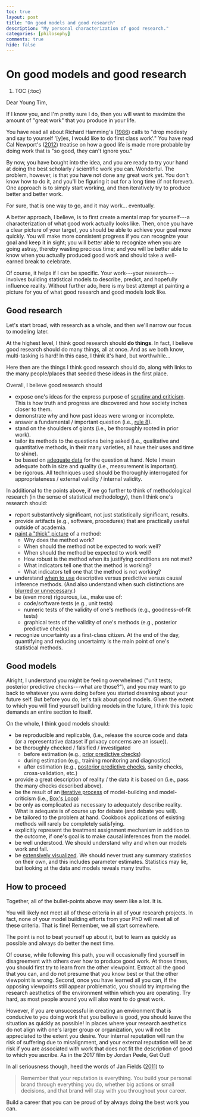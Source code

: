 ```yaml
---
toc: true
layout: post
title: "On good models and good research"
description: "My personal characterization of good research."
categories: [philosophy]
comments: true
hide: false
---
```

# On good models and good research
1. TOC
{:toc}

Dear Young Tim,

If I know you, and I'm pretty sure I do, then you will want to maximize the amount of "great work" that you produce in your life.

You have read all about Richard Hamming's ([1986]((https://www.cs.virginia.edu/~robins/YouAndYourResearch.html))) calls to "drop modesty and say to yourself '[y]es, I would like to do first class work'."
You have read Cal Newport's ([2012](https://www.calnewport.com/books/so-good/)) treatise on how a good life is made more probable by doing work that is "so good, they can't ignore you."

By now, you have bought into the idea, and you are ready to try your hand at doing the best scholarly / scientific work you can.
Wonderful.
The problem, however, is that you have not done any great work yet.
You don't know how to do it, and you'll be figuring it out for a long time (if not forever).
One approach is to simply start working, and then iteratively try to produce better and better work.

For sure, that is one way to go, and it may work... eventually.

A better approach, I believe, is to first create a mental map for yourself---a characterization of what good work actually looks like.
Then, once you have a clear picture of your target, you should be able to achieve your goal more quickly.
You will make more consistent progress if you can recognize your goal and keep it in sight; you will better able to recognize when you are going astray, thereby wasting precious time; and you will be better able to know when you actually produced good work and should take a well-earned break to celebrate.

Of course, it helps if I can be specific.
Your work---your research---involves building statistical models to describe, predict, and hopefully influence reality.
Without further ado, here is my best attempt at painting a picture for you of what good research and good models look like.

## Good research
Let's start broad, with research as a whole, and then we'll narrow our focus to modeling later.

At the highest level, I think good research should **do things**.
In fact, I believe good research should do many things, all at once.
And as we both know, multi-tasking is hard!
In this case, I think it's hard, but worthwhile...

Here then are the things I think good research should do, along with links to the many people/places that seeded these ideas in the first place.

Overall, I believe good research should
- expose one's ideas for the express purpose of [scrutiny and criticism](https://blog.cbs.dk/inframethodology/?p=2315).
This is how truth and progress are discovered and how society inches closer to them.
- demonstrate why and how past ideas were wrong or incomplete.
- answer a fundamental / important question (i.e., [rule 8](https://doi.org/10.1371/journal.pcbi.0030213)).
- stand on the shoulders of giants (i.e., be thoroughly rooted in prior work).
- tailor its methods to the questions being asked (i.e., qualitative and quantitative methods, in their many varieties, all have their uses and time to shine).
- be based on [adequate data](http://psychology.okstate.edu/faculty/jgrice/psyc5314/Freedman_1991A.pdf) for the question at hand.
Note I mean adequate both in size and quality (i.e., measurement is important).
- be rigorous.
All techniques used should be thoroughly interrogated for appropriateness / external validity / internal validity.

In additional to the points above, if we go further to think of methodological research (in the sense of statistical methodology), then I think one's research should:
- report substantively significant, not just statistically significant, results.
- provide artifacts (e.g., software, procedures) that are practically useful outside of academia.
- [paint a "thick" picture](https://arxiv.org/pdf/1905.08381.pdf) of a method:
   - Why does the method work?
   - When should the method not be expected to work well?
   - When should the method be expected to work well?
   - How robust is the method when its justifying conditions are not met?
   - What indicators tell one that the method is working?
   - What indicators tell one that the method is not working?
- understand [when to use](https://gking.harvard.edu/files/gking/files/truth.pdf) descriptive versus predictive versus causal inference methods.
(And also understand when such distinctions are [blurred or unnecessary](https://github.com/timothyb0912/ci_for_prediction/blob/master/article/modeling_unmeasured_confounding.pdf).)
- be (even more) rigourous, i.e., make use of:
   - code/software tests (e.g., unit tests)
   - numeric tests of the validity of one's methods (e.g., goodness-of-fit tests)
   - graphical tests of the validity of one's methods (e.g., posterior predictive checks)
- recognize uncertainty as a first-class citizen.
 At the end of the day, quantifying and reducing uncertainty is the main point of one's statistical methods.

## Good models
Alright, I understand you might be feeling overwhelmed ("unit tests; posterior predictive checks---what are those?"), and you may want to go back to whatever you were doing before you started dreaming about your future self.
But before you do, let's talk about good models.
Given the extent to which you will find yourself building models in the future, I think this topic demands an entire section to itself.

On the whole, I think good models should:
- be reproducible and replicable, (i.e., release the source code and data (or a representative dataset if privacy concerns are an issue)).
- be thoroughly checked / falsified / investigated
   - before estimation (e.g., [prior predictive checks](http://www.stat.columbia.edu/~gelman/research/published/entropy-19-00555-v2.pdf))
   - during estimation (e.g., training monitoring and diagnostics)
   - after estimation (e.g., [posterior predictive checks](https://projecteuclid.org/download/pdf_1/euclid.aos/1176325622), sanity checks, cross-validation, etc.)
- provide a great description of reality / the data it is based on (i.e., pass the many checks described above).
- be the result of an [iterative process](http://mkweb.bcgsc.ca/pointsofsignificance/img/Boxonmaths.pdf) of model-building and model-criticism (i.e., [Box's Loop](http://www.cs.columbia.edu/~blei/papers/Blei2014b.pdf))
- be only as complicated as necessary to adequately describe reality.
What is adequate is of course up for debate (and debate you will).
- be tailored to the problem at hand.
Cookbook applications of existing methods will rarely be completely satisfying.
- explicitly represent the treatment assignment mechanism in addition to the outcome, if one's goal is to make causal inferences from the model.
- be well understood.
We should understand why and when our models work and fail.
- be [extensively visualized](https://arxiv.org/pdf/1709.01449.pdf).
We should never trust any summary statistics on their own, and this includes parameter estimates.
Statistics may lie, but looking at the data and models reveals many truths.

## How to proceed
Together, all of the bullet-points above may seem like a lot.
It is.

You will likely not meet all of these criteria in all of your research projects.
In fact, none of your model building efforts from your PhD will meet all of these criteria.
That is fine!
Remember, we all start somewhere.

The point is not to beat yourself up about it, but to learn as quickly as possible and always do better the next time.

Of course, while following this path, you will occasionally find yourself in disagreement with others over how to produce good work.
At those times, you should first try to learn from the other viewpoint.
Extract all the good that you can, and do not presume that you know best or that the other viewpoint is wrong.
Second, once you have learned all you can, if the opposing viewpoints still appear problematic, you should try improving the research aesthetics of the environment within which you are operating.
Try hard, as most people around you will also want to do great work.

However, if you are unsuccessful in creating an environment that is conducive to you doing work that you believe is good, you should leave the situation as quickly as possible!
In places where your research aesthetics do not align with one's larger group or organization, you will not be appreciated to the extent you desire.
Your internal reputation will run the risk of suffering due to misalignment, and your external reputation will be at risk if you are associated with work that does not fit the description of good to which you ascribe.
As in the 2017 film by Jordan Peele, Get Out!

In all seriousness though, heed the words of Jan Fields ([2011](https://www.forbes.com/sites/85broads/2011/06/10/lovin-it-with-mcdonalds-president-jan-fields/)) to
> Remember that your reputation is everything.
You build your personal brand through everything you do, whether big actions or small decisions, and that brand will stay with you throughout your career.

Build a career that you can be proud of by always doing the best work you can.
